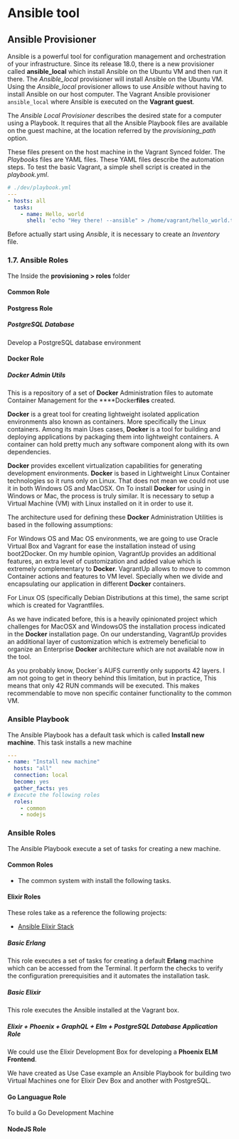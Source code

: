 # Ansible tool

## Ansible Provisioner

Ansible is a powerful tool for configuration management and orchestration of your infrastructure. Since its release 18.0, there is a new provisioner called **ansible_local** which install Ansible on the Ubuntu VM and then run it there. The _Ansible_local_ provisioner will install Ansible on the Ubuntu VM. Using the _Ansible_local_ provisioner allows to use _Ansible_ without having to install Ansible on our host computer. The Vagrant Ansible provisioner `ansible_local` where Ansible is executed on the **Vagrant guest**.

The _Ansible Local Provisioner_ describes the desired state for a computer using a Playbook. It requires that all the Ansible Playbook files are available on the guest machine, at the location referred by the _provisioning_path_ option.

These files present on the host machine in the Vagrant Synced folder. The _Playbooks_ files are YAML files. These YAML files describe the automation steps. To test the basic Vagrant, a simple shell script is created in the _playbook.yml_.

```yaml
# ./dev/playbook.yml
---
- hosts: all
  tasks:
    - name: Hello, world
      shell: 'echo "Hey there! --ansible" > /home/vagrant/hello_world.txt'
```

Before actually start using _Ansible_, it is necessary to create an _Inventory_ file.

### 1.7. Ansible Roles

The Inside the **provisioning > roles** folder

#### Common Role

#### Postgress Role

##### PostgreSQL Database

Develop a PostgreSQL database environment

#### Docker Role

##### Docker Admin Utils

This is a repository of a set of **Docker** Administration files to automate Container Management for the ****Docker**files** created.

**Docker** is a great tool for creating lightweight isolated application environments also known as containers. More specifically the Linux containers. Among its main Uses cases, **Docker** is a tool for building and deploying applications by packaging them into lightweight containers. A container can hold pretty much any software component along with its own dependencies.

**Docker** provides excellent virtualization capabilities for generating development environments. **Docker** is based in Lightweight Linux Container technologies so it runs only on Linux. That does not mean we could not use it in both Windows OS and MacOSX. On To install **Docker** for using in Windows or Mac, the process is truly similar. It is necessary to setup a Virtual Machine (VM) with Linux installed on it in order to use it.

The architecture used for defining these **Docker** Administration Utilities is based in the following assumptions:

For Windows OS and Mac OS environments, we are going to use Oracle Virtual Box and Vagrant for ease the installation instead of using boot2Docker. On my humble opinion, VagrantUp provides an additional features, an extra level of customization and added value which is extremely complementary to **Docker**. VagrantUp allows to move to common Container actions and features to VM level. Specially when we divide and encapsulating our application in different **Docker** containers.

For Linux OS (specifically Debian Distributions at this time), the same script which is created for Vagrantfiles.

As we have indicated before, this is a heavily opinionated project which challenges for MacOSX and WindowsOS the installation process indicated in the **Docker** installation page. On our understanding, VagrantUp provides an additional layer of customization which is extremely beneficial to organize an Enterprise **Docker** architecture which are not available now in the tool.

As you probably know, Docker´s AUFS currently only supports 42 layers. I am not going to get in theory behind this limitation, but in practice, This means that only 42 RUN commands will be executed. This makes recommendable to move non specific container functionality to the common VM.

### Ansible Playbook

The Ansible Playbook has a default task which is called **Install new machine**. This task installs a new machine 

```yaml
---
- name: "Install new machine"
  hosts: "all"
  connection: local
  become: yes
  gather_facts: yes
# Execute the following roles
  roles:
    - common
    - nodejs
```

### Ansible Roles

The Ansible Playbook execute a set of tasks for creating a new machine.

#### Common Roles

* The common system with install the following tasks.

#### Elixir Roles

These roles take as a reference the following projects:

* [Ansible Elixir Stack](https://github.com/HashNuke/ansible-elixir-stack)

##### Basic Erlang

This role executes a set of tasks for creating a default **Erlang** machine which can be accessed from the Terminal. It perform the checks to verify the configuration prerequisities and it automates the installation task.

##### Basic Elixir

This role executes the Ansible installed at the Vagrant box.

##### Elixir + Phoenix + GraphQL + Elm  + PostgreSQL Database Application Role

We could use the Elixir Development Box for developing a **Phoenix ELM Frontend**.

We have created as Use Case example an Ansible Playbook for building two Virtual Machines one for Elixir Dev Box and another with PostgreSQL.

#### Go Languague Role

To build a Go Development Machine

#### NodeJS Role
